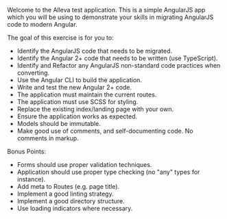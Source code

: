 Welcome to the Alleva test application. This is a simple AngularJS app
which you will be using to demonstrate your skills in migrating AngularJS
code to modern Angular.

The goal of this exercise is for you to:

- Identify the AngularJS code that needs to be migrated.
- Identify the Angular 2+ code that needs to be written (use TypeScript).
- Identify and Refactor any AngularJS non-standard code practices when converting.  
- Use the Angular CLI to build the application.
- Write and test the new Angular 2+ code.
- The application must maintain the current routes.
- The application must use SCSS for styling.
- Replace the existing index/landing page with your own.
- Ensure the application works as expected.
- Models should be immutable.
- Make good use of comments, and self-documenting code. No comments in markup.

Bonus Points:

- Forms should use proper validation techniques.
- Application should use proper type checking (no "any" types for instance).
- Add meta to Routes (e.g. page title).
- Implement a good linting strategy.
- Implement a good directory structure.
- Use loading indicators where necessary.
